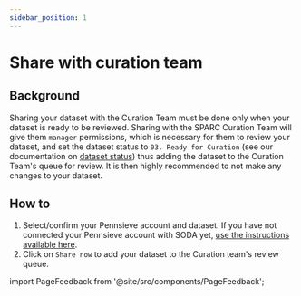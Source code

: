 ```yaml
---
sidebar_position: 1
---
```


# Share with curation team

## Background

Sharing your dataset with the Curation Team must be done only when your dataset is ready to be reviewed. Sharing with the SPARC Curation Team will give them `manager` permissions, which is necessary for them to review your dataset, and set the dataset status to `03. Ready for Curation` (see our documentation on [dataset status](../manage-dataset/view-and-change-status.md)) thus adding the dataset to the Curation Team's queue for review. It is then highly recommended to not make any changes to your dataset.

## How to

1. Select/confirm your Pennsieve account and dataset. If you have not connected your Pennsieve account with SODA yet, [use the instructions available here](../manage-dataset/connect-your-pennsieve-account-with-soda).
2. Click on `Share now` to add your dataset to the Curation team's review queue.

import PageFeedback from '@site/src/components/PageFeedback';

<PageFeedback />

